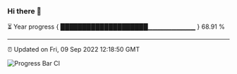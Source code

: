 ### Hi there 👋

⏳ Year progress { ████████████████████▁▁▁▁▁▁▁▁▁▁ } 68.91 %

---

⏰ Updated on Fri, 09 Sep 2022 12:18:50 GMT

![Progress Bar CI](https://github.com/Shyam-Makwana/GitHub-Actions-Demo/workflows/Progress%20Bar%20CI/badge.svg)
